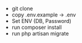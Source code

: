 <ul>
    <li>git clone</li>
    <li>copy .env.example -> .env</li>
    <li>Set ENV (DB, Password)</li>
    <li>run composer install</li>
    <li>run php artisan  migrate</li>
</ul>